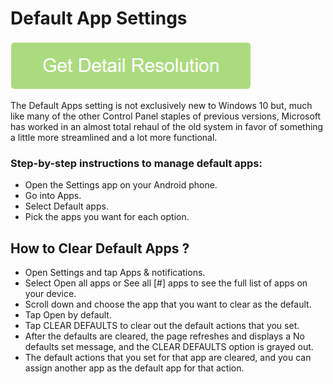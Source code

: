 # Default App Settings

[![Default App Settings](light-neon.png)](https://icncomputer.com/default-app-settings/)

The Default Apps setting is not exclusively new to Windows 10 but, much like many of the other Control Panel staples of previous versions, Microsoft has worked in an almost total rehaul of the old system in favor of something a little more streamlined and a lot more functional.

### Step-by-step instructions to manage default apps:

* Open the Settings app on your Android phone.
* Go into Apps.
* Select Default apps.
* Pick the apps you want for each option.

## How to Clear Default Apps ?

* Open Settings and tap Apps & notifications.
* Select Open all apps or See all [#] apps to see the full list of apps on your device.
* Scroll down and choose the app that you want to clear as the default.
* Tap Open by default.
* Tap CLEAR DEFAULTS to clear out the default actions that you set.
* After the defaults are cleared, the page refreshes and displays a No defaults set message, and the CLEAR DEFAULTS option is grayed out.
* The default actions that you set for that app are cleared, and you can assign another app as the default app for that action.
